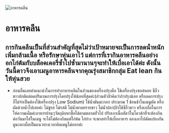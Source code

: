![อาหารคลีน](https://fitkabdao.com/wp-content/uploads/2017/01/%E0%B9%80%E0%B8%A1%E0%B8%99%E0%B8%B9%E0%B8%AD%E0%B8%B2%E0%B8%AB%E0%B8%B2%E0%B8%A3%E0%B8%84%E0%B8%A5%E0%B8%B5%E0%B8%9918-1.jpg)



# อาหารคลีน
## การกินคลีนเป็นที่ส่วนสำคัญที่สุดไม่ว่าเป้าหมายจะเป็นการลดน้ำหนัก เพิ่มกล้ามเนื้อ หรือรักษาหุ่นเอาไว้ แต่การที่เรากินอาหารคลีนอย่างอกไก่ต้มกับบล็อคเคอรี่ซ้ำไปซ้ำมานานๆจะทำให้เบื่อเอาได้ค่ะ ดังนั้นวันนี้ดาวจึงเอาเมนูอาหารคลีนจากคุณรุ่งสมาชิกกลุ่ม Eat lean กินให้หุ่นสวย
+ ก่อนอื่นเลยคำแนะนำในการทำอาหารคลีนในส่วนของเครื่องปรุงคือ 
ใช้เครื่องปรุงซอสหอย ซีอิ้วขาวปกติแต่ลดปริมาณการปรุงโดยปรุงให้น้อยที่สุดค่ะ(ส่วนตัวป้าคิดว่าถ้าปรุงน้อย หรือลดการปรุงก็ไม่จำเป็นต้องใช้เครื่องปรุง Low Sodium)
ใช้น้ำมันมะกอก  ประมาณ 1 ช้อนช้าในเมนูผัด หรือผัดด้วยน้ำไปเลยค่ะ
ไม่ชูรส ไม่รสดี ไม่น้ำตาลทรายขาว  ไม่น้ำปลา(ป้าใช้ซีอิ้วขาว หรือเกลือในการให้ความเค็มค่ะอาหารบ้านๆวัตถุดิบหาซื้อได้ตามตลาดทั่วไป
ปรับเอาเนื้อสัตว์ในโควต้าที่จะต้องกินต่อวันมาใส่ในเมนู จะได้ไม่ต้องกินแต่ไก่ต้ม ไก่ย่าง จะพาลทำให้เบื่ออาหาร ลองเอาไปดัดแปลงกันดูนะคะเผื่อเป็นแนวทางเวลาคิดเมนูไม่ออกค่ะ
